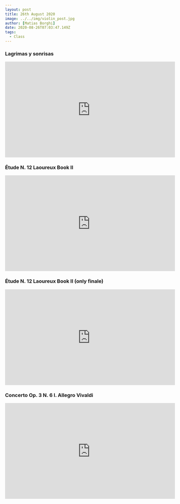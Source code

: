 ```yaml
---
layout: post
title: 26th August 2020
image: ../../img/violin_post.jpg
author: [Matias Borghi]
date: 2020-08-26T07:03:47.149Z
tags:
  - Class
---
```


### Lagrimas y sonrisas 

<iframe width="560" height="315" src="https://www.youtube.com/embed/MUDB69P2B3s" frameborder="0" allow="accelerometer; autoplay; encrypted-media; gyroscope; picture-in-picture" allowfullscreen></iframe>

### Étude N. 12 Laoureux Book II

<iframe width="560" height="315" src="https://www.youtube.com/embed/lqQ0_Zo4vI8" frameborder="0" allow="accelerometer; autoplay; encrypted-media; gyroscope; picture-in-picture" allowfullscreen></iframe>

### Étude N. 12 Laoureux Book II (only finale)

<iframe width="560" height="315" src="https://www.youtube.com/embed/UvbztDNVSa4" frameborder="0" allow="accelerometer; autoplay; encrypted-media; gyroscope; picture-in-picture" allowfullscreen></iframe>

### Concerto Op. 3 N. 6 I. Allegro Vivaldi

<iframe width="560" height="315" src="https://www.youtube.com/embed/DtdiHjEEdqM" frameborder="0" allow="accelerometer; autoplay; encrypted-media; gyroscope; picture-in-picture" allowfullscreen></iframe>